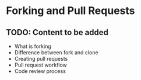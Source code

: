 # Forking and Pull Requests

## TODO: Content to be added
- What is forking
- Difference between fork and clone
- Creating pull requests
- Pull request workflow
- Code review process
